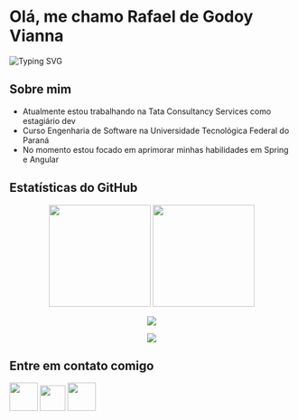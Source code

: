 

# Olá, me chamo Rafael de Godoy Vianna
![Typing SVG](https://readme-typing-svg.herokuapp.com?font=Fira+Code&size=16&pause=1000&color=3DDC84&width=435&lines=Seja+bem-vindo+ao+meu+perfil+do+Github!;Sou+um+dev+apaixonado+por+tecnologia!;Fique+a+vontade+para+explorar+meu+perfil!) 

## Sobre mim  
- Atualmente estou trabalhando na Tata Consultancy Services como estagiário dev  
- Curso Engenharia de Software na Universidade Tecnológica Federal do Paraná
- No momento estou focado em aprimorar minhas habilidades em Spring e Angular

## Estatísticas do GitHub  
<div align="center">
  <img height="180em" src="https://github-readme-stats.vercel.app/api?username=rafinhagvianna&show_icons=true&theme=tokyonight&timestamp=123456789"/>
  <img height="180em" src="https://github-readme-stats.vercel.app/api/top-langs/?username=rafinhagvianna&layout=compact&langs_count=7&theme=tokyonight&timestamp=123456789"/>
</div>


<p align="center">
  <a href="https://skillicons.dev">
    <img src="https://skillicons.dev/icons?i=angular,html,css,ts,js" />
  </a>
</p>
<p align="center">
  <a href="https://skillicons.dev">
    <img src="https://skillicons.dev/icons?i=spring,java,mysql,mongodb,postman,git" />
  </a>
</p>


## Entre em contato comigo  
<a href="https://www.linkedin.com/in/rafael-de-godoy-vianna-38a459317/" target="_blank"><img src="https://upload.wikimedia.org/wikipedia/commons/c/ca/LinkedIn_logo_initials.png" height="50"></a>  <a href="https://mail.google.com/mail/u/0/?view=cm&to=rafinhagvianna@gmail.com" target="_blank"><img src="https://upload.wikimedia.org/wikipedia/commons/thumb/7/7e/Gmail_icon_%282020%29.svg/512px-Gmail_icon_%282020%29.svg.png?20221017173631" height="45"></a>  <a href="https://www.instagram.com/rafinhagvianna" target="_blank"><img src="https://upload.wikimedia.org/wikipedia/commons/a/a5/Instagram_icon.png" height="50"></a>  
